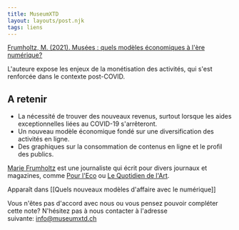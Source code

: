 ```yaml
---
title: MuseumXTD
layout: layouts/post.njk
tags: liens
---
```

[Frumholtz, M. (2021). Musées : quels modèles économiques à l'ère numérique?](https://www.pourleco.com/consommation/musees-quels-modeles-economiques-lere-numerique)

L'auteure expose les enjeux de la monétisation des activités, qui s'est renforcée dans le contexte post-COVID. 

## A retenir
- La nécessité de trouver des nouveaux revenus, surtout lorsque les aides exceptionnelles liées au COVID-19 s'arrêteront. 
- Un nouveau modèle économique fondé sur une diversification des activités en ligne. 
- Des graphiques sur la consommation de contenus en ligne et le profil des publics. 

[Marie Frumholtz](https://www.linkedin.com/in/marie-frumholtz-629011130/?originalSubdomain=fr) est une journaliste qui écrit pour divers journaux et magazines, comme [Pour l'Eco](https://www.pourleco.com/) ou [Le Quotidien de l'Art](https://www.lequotidiendelart.com/).  


Apparaît dans [[Quels nouveaux modèles d'affaire avec le numérique]]

Vous n'êtes pas d'accord avec nous ou vous pensez pouvoir compléter cette note? N'hésitez pas à nous contacter à l'adresse suivante: [info@museumxtd.ch](mailto:info@museumxtd.ch)